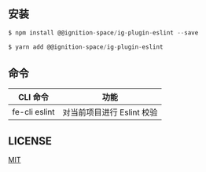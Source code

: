
## 安装
```jsx
$ npm install @@ignition-space/ig-plugin-eslint --save

$ yarn add @@ignition-space/ig-plugin-eslint

```
## 命令
| CLI 命令 | 功能 |
| --- | --- |
| fe-cli eslint | 对当前项目进行 Eslint 校验 |

## LICENSE

[MIT](https://en.wikipedia.org/wiki/MIT_License)